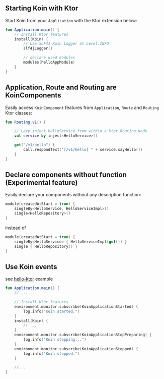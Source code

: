 
## Starting Koin with Ktor

Start Koin from your `Application` with the Ktor extension below:

```kotlin
fun Application.main() {
    // Install Ktor features
    install(Koin) {
        // Use SLF4J Koin Logger at Level.INFO
        slf4jLogger()

        // declare used modules
        modules(helloAppModule)
    }
}
```

## Application, Route and Routing are KoinComponents

Easily access `KoinComponent` features from `Application`, `Route` and `Routing` Ktor classes:

```kotlin
fun Routing.v1() {

    // Lazy inject HelloService from within a Ktor Routing Node
    val service by inject<HelloService>()

    get("/v1/hello") {
        call.respondText("[/v1/hello] " + service.sayHello())
    }
}
```

## Declare components without function (Experimental feature)

Easily declare your components without any description function:

```kotlin
module(createdAtStart = true) {
    singleBy<HelloService, HelloServiceImpl>()
    single<HelloRepository>()
}
```

instead of 

```kotlin
module(createdAtStart = true) {
    singleBy<HelloService> { HelloServiceImpl(get()) }
    single { HelloRepository() } 
}
```

## Use Koin events

see [hello-ktor](../../../examples/hello-ktor) example

```kotlin
fun Application.main() {
    // ...

    // Install Ktor features
    environment.monitor.subscribe(KoinApplicationStarted) {
        log.info("Koin started.")
    }
    install(Koin) {
        // ...
    }
    environment.monitor.subscribe(KoinApplicationStopPreparing) {
        log.info("Koin stopping...")
    }
    environment.monitor.subscribe(KoinApplicationStopped) {
        log.info("Koin stopped.")
    }

    //...
}
```
